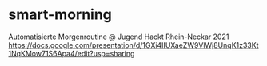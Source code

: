 # smart-morning
Automatisierte Morgenroutine @ Jugend Hackt Rhein-Neckar 2021
https://docs.google.com/presentation/d/1GXi4IIUXaeZW9VlWj8UnqK1z33Kt1NqKMow71S6Apa4/edit?usp=sharing
